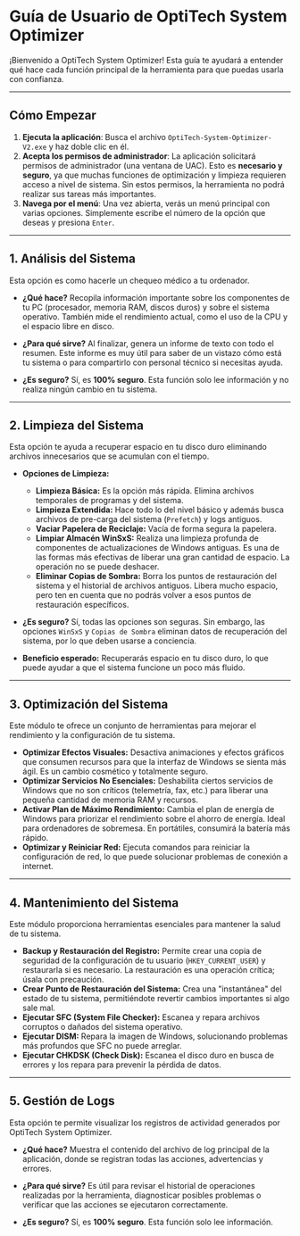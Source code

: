 # Guía de Usuario de OptiTech System Optimizer

¡Bienvenido a OptiTech System Optimizer! Esta guía te ayudará a entender qué hace cada función principal de la herramienta para que puedas usarla con confianza.

---

## Cómo Empezar

1.  **Ejecuta la aplicación**: Busca el archivo `OptiTech-System-Optimizer-V2.exe` y haz doble clic en él.
2.  **Acepta los permisos de administrador**: La aplicación solicitará permisos de administrador (una ventana de UAC). Esto es **necesario y seguro**, ya que muchas funciones de optimización y limpieza requieren acceso a nivel de sistema. Sin estos permisos, la herramienta no podrá realizar sus tareas más importantes.
3.  **Navega por el menú**: Una vez abierta, verás un menú principal con varias opciones. Simplemente escribe el número de la opción que deseas y presiona `Enter`.

---

## 1. Análisis del Sistema

Esta opción es como hacerle un chequeo médico a tu ordenador.

*   **¿Qué hace?**
    Recopila información importante sobre los componentes de tu PC (procesador, memoria RAM, discos duros) y sobre el sistema operativo. También mide el rendimiento actual, como el uso de la CPU y el espacio libre en disco.

*   **¿Para qué sirve?**
    Al finalizar, genera un informe de texto con todo el resumen. Este informe es muy útil para saber de un vistazo cómo está tu sistema o para compartirlo con personal técnico si necesitas ayuda.

*   **¿Es seguro?**
    Sí, es **100% seguro**. Esta función solo lee información y no realiza ningún cambio en tu sistema.

---

## 2. Limpieza del Sistema

Esta opción te ayuda a recuperar espacio en tu disco duro eliminando archivos innecesarios que se acumulan con el tiempo.

*   **Opciones de Limpieza:**
    *   **Limpieza Básica:** Es la opción más rápida. Elimina archivos temporales de programas y del sistema.
    *   **Limpieza Extendida:** Hace todo lo del nivel básico y además busca archivos de pre-carga del sistema (`Prefetch`) y logs antiguos.
    *   **Vaciar Papelera de Reciclaje:** Vacía de forma segura la papelera.
    *   **Limpiar Almacén WinSxS:** Realiza una limpieza profunda de componentes de actualizaciones de Windows antiguas. Es una de las formas más efectivas de liberar una gran cantidad de espacio. La operación no se puede deshacer.
    *   **Eliminar Copias de Sombra:** Borra los puntos de restauración del sistema y el historial de archivos antiguos. Libera mucho espacio, pero ten en cuenta que no podrás volver a esos puntos de restauración específicos.

*   **¿Es seguro?**
    Sí, todas las opciones son seguras. Sin embargo, las opciones `WinSxS` y `Copias de Sombra` eliminan datos de recuperación del sistema, por lo que deben usarse a conciencia.

*   **Beneficio esperado:**
    Recuperarás espacio en tu disco duro, lo que puede ayudar a que el sistema funcione un poco más fluido.

---

## 3. Optimización del Sistema

Este módulo te ofrece un conjunto de herramientas para mejorar el rendimiento y la configuración de tu sistema.

*   **Optimizar Efectos Visuales:** Desactiva animaciones y efectos gráficos que consumen recursos para que la interfaz de Windows se sienta más ágil. Es un cambio cosmético y totalmente seguro.
*   **Optimizar Servicios No Esenciales:** Deshabilita ciertos servicios de Windows que no son críticos (telemetría, fax, etc.) para liberar una pequeña cantidad de memoria RAM y recursos.
*   **Activar Plan de Máximo Rendimiento:** Cambia el plan de energía de Windows para priorizar el rendimiento sobre el ahorro de energía. Ideal para ordenadores de sobremesa. En portátiles, consumirá la batería más rápido.
*   **Optimizar y Reiniciar Red:** Ejecuta comandos para reiniciar la configuración de red, lo que puede solucionar problemas de conexión a internet.

---

## 4. Mantenimiento del Sistema

Este módulo proporciona herramientas esenciales para mantener la salud de tu sistema.

*   **Backup y Restauración del Registro:** Permite crear una copia de seguridad de la configuración de tu usuario (`HKEY_CURRENT_USER`) y restaurarla si es necesario. La restauración es una operación crítica; úsala con precaución.
*   **Crear Punto de Restauración del Sistema:** Crea una "instantánea" del estado de tu sistema, permitiéndote revertir cambios importantes si algo sale mal.
*   **Ejecutar SFC (System File Checker):** Escanea y repara archivos corruptos o dañados del sistema operativo.
*   **Ejecutar DISM:** Repara la imagen de Windows, solucionando problemas más profundos que SFC no puede arreglar.
*   **Ejecutar CHKDSK (Check Disk):** Escanea el disco duro en busca de errores y los repara para prevenir la pérdida de datos.

---

## 5. Gestión de Logs

Esta opción te permite visualizar los registros de actividad generados por OptiTech System Optimizer.

*   **¿Qué hace?**
    Muestra el contenido del archivo de log principal de la aplicación, donde se registran todas las acciones, advertencias y errores.

*   **¿Para qué sirve?**
    Es útil para revisar el historial de operaciones realizadas por la herramienta, diagnosticar posibles problemas o verificar que las acciones se ejecutaron correctamente.

*   **¿Es seguro?**
    Sí, es **100% seguro**. Esta función solo lee información.